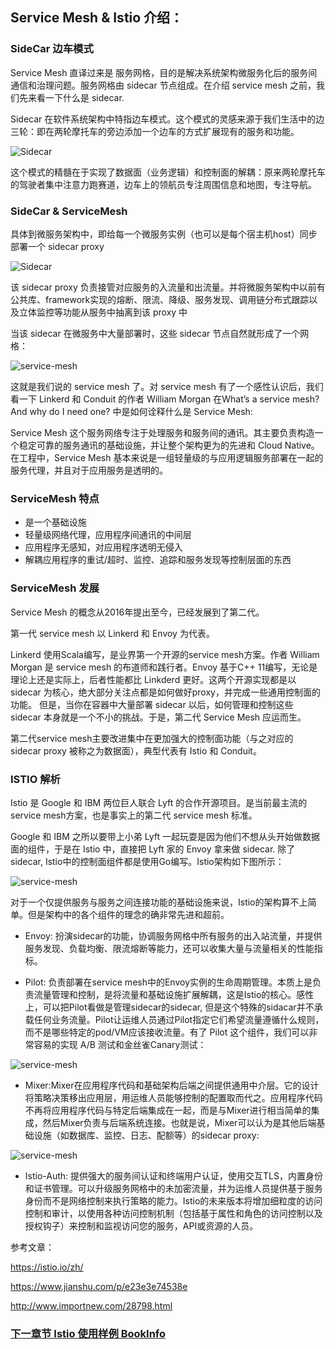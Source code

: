 ## Service Mesh & Istio 介绍：

### SideCar 边车模式

Service Mesh 直译过来是 服务网格，目的是解决系统架构微服务化后的服务间通信和治理问题。服务网格由 sidecar 节点组成。在介绍 service mesh 之前，我们先来看一下什么是 sidecar.

Sidecar 在软件系统架构中特指边车模式。这个模式的灵感来源于我们生活中的边三轮：即在两轮摩托车的旁边添加一个边车的方式扩展现有的服务和功能。

![Sidecar](images/sidecar.jpg)

这个模式的精髓在于实现了数据面（业务逻辑）和控制面的解耦：原来两轮摩托车的驾驶者集中注意力跑赛道，边车上的领航员专注周围信息和地图，专注导航。

### SideCar & ServiceMesh

具体到微服务架构中，即给每一个微服务实例（也可以是每个宿主机host）同步部署一个 sidecar proxy

![Sidecar](images/sidecar-proxy.jpg)

该 sidecar proxy 负责接管对应服务的入流量和出流量。并将微服务架构中以前有公共库、framework实现的熔断、限流、降级、服务发现、调用链分布式跟踪以及立体监控等功能从服务中抽离到该 proxy 中

当该 sidecar 在微服务中大量部署时，这些 sidecar 节点自然就形成了一个网格：

![service-mesh](images/service-mesh.jpg)

这就是我们说的 service mesh 了。对 service mesh 有了一个感性认识后，我们看一下 Linkerd 和 Conduit 的作者 William Morgan 在What’s a service mesh? And why do I need one? 中是如何诠释什么是 Service Mesh:

Service Mesh 这个服务网络专注于处理服务和服务间的通讯。其主要负责构造一个稳定可靠的服务通讯的基础设施，并让整个架构更为的先进和 Cloud Native。在工程中，Service Mesh 基本来说是一组轻量级的与应用逻辑服务部署在一起的服务代理，并且对于应用服务是透明的。

### ServiceMesh 特点

* 是一个基础设施
* 轻量级网络代理，应用程序间通讯的中间层
* 应用程序无感知，对应用程序透明无侵入
* 解耦应用程序的重试/超时、监控、追踪和服务发现等控制层面的东西


### ServiceMesh 发展

Service Mesh 的概念从2016年提出至今，已经发展到了第二代。

第一代 service mesh 以 Linkerd 和 Envoy 为代表。

Linkerd 使用Scala编写，是业界第一个开源的service mesh方案。作者 William Morgan 是 service mesh 的布道师和践行者。Envoy 基于C++ 11编写，无论是理论上还是实际上，后者性能都比 Linkderd 更好。这两个开源实现都是以 sidecar 为核心，绝大部分关注点都是如何做好proxy，并完成一些通用控制面的功能。 但是，当你在容器中大量部署 sidecar 以后，如何管理和控制这些 sidecar 本身就是一个不小的挑战。于是，第二代 Service Mesh 应运而生。

第二代service mesh主要改进集中在更加强大的控制面功能（与之对应的 sidecar proxy 被称之为数据面），典型代表有 Istio 和 Conduit。

### ISTIO 解析

Istio 是 Google 和 IBM 两位巨人联合 Lyft 的合作开源项目。是当前最主流的service mesh方案，也是事实上的第二代 service mesh 标准。

Google 和 IBM 之所以要带上小弟 Lyft 一起玩耍是因为他们不想从头开始做数据面的组件，于是在 Istio 中，直接把 Lyft 家的 Envoy 拿来做 sidecar. 除了sidecar, Istio中的控制面组件都是使用Go编写。Istio架构如下图所示：

![service-mesh](images/istio.jpg)

对于一个仅提供服务与服务之间连接功能的基础设施来说，Istio的架构算不上简单。但是架构中的各个组件的理念的确非常先进和超前。

* Envoy: 扮演sidecar的功能，协调服务网格中所有服务的出入站流量，并提供服务发现、负载均衡、限流熔断等能力，还可以收集大量与流量相关的性能指标。

* Pilot: 负责部署在service mesh中的Envoy实例的生命周期管理。本质上是负责流量管理和控制，是将流量和基础设施扩展解耦，这是Istio的核心。感性上，可以把Pilot看做是管理sidecar的sidecar, 但是这个特殊的sidacar并不承载任何业务流量。Pilot让运维人员通过Pilot指定它们希望流量遵循什么规则，而不是哪些特定的pod/VM应该接收流量。有了 Pilot 这个组件，我们可以非常容易的实现 A/B 测试和金丝雀Canary测试：

![service-mesh](images/istio-flow.jpg)

* Mixer:Mixer在应用程序代码和基础架构后端之间提供通用中介层。它的设计将策略决策移出应用层，用运维人员能够控制的配置取而代之。应用程序代码不再将应用程序代码与特定后端集成在一起，而是与Mixer进行相当简单的集成，然后Mixer负责与后端系统连接。也就是说，Mixer可以认为是其他后端基础设施（如数据库、监控、日志、配额等）的sidecar proxy:


![service-mesh](images/istio-mixer.jpg)

* Istio-Auth: 提供强大的服务间认证和终端用户认证，使用交互TLS，内置身份和证书管理。可以升级服务网格中的未加密流量，并为运维人员提供基于服务身份而不是网络控制来执行策略的能力。Istio的未来版本将增加细粒度的访问控制和审计，以使用各种访问控制机制（包括基于属性和角色的访问控制以及授权钩子）来控制和监视访问您的服务，API或资源的人员。



参考文章：

https://istio.io/zh/

https://www.jianshu.com/p/e23e3e74538e

http://www.importnew.com/28798.html


### [下一章节 Istio 使用样例 BookInfo](04-service-mesh-istio/istio-book-info-demo.md)

